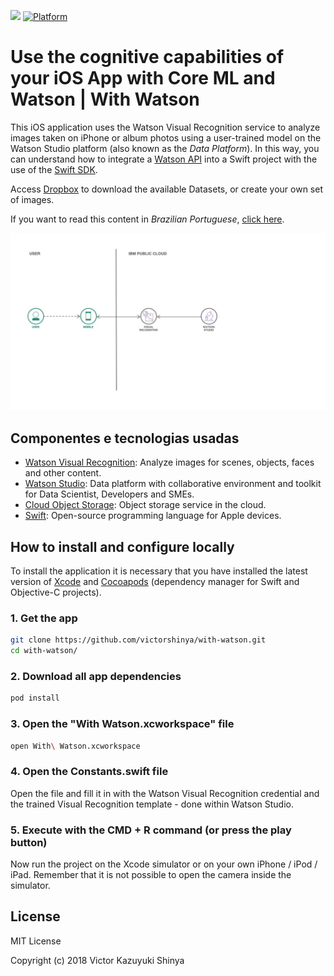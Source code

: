 [![](https://img.shields.io/badge/IBM%20Cloud-powered-blue.svg)](https://bluemix.net)
[![Platform](https://img.shields.io/badge/platform-swift-lightgrey.svg?style=flat)](https://developer.ibm.com/swift/)

# Use the cognitive capabilities of your iOS App with Core ML and Watson | With Watson

This iOS application uses the Watson Visual Recognition service to analyze images taken on iPhone or album photos using a user-trained model on the Watson Studio platform (also known as the *Data Platform*). In this way, you can understand how to integrate a [Watson API](https://cloud.ibm.com/catalog?category=ai) into a Swift project with the use of the [Swift SDK](https://github.com/watson-developer-cloud/swift-sdk).

Access [Dropbox](https://ibm.biz/dataset) to download the available Datasets, or create your own set of images.

If you want to read this content in *Brazilian Portuguese*, [click here](https://github.com/victorshinya/with-watson/blob/master/README-pt.md).

![](https://github.com/victorshinya/with-watson/blob/master/doc/source/images/architecture.jpg)

## Componentes e tecnologias usadas

* [Watson Visual Recognition](https://cloud.ibm.com/catalog/services/visual-recognition): Analyze images for scenes, objects, faces and other content.
* [Watson Studio](https://cloud.ibm.com/catalog/services/watson-studio): Data platform with collaborative environment and toolkit for Data Scientist, Developers and SMEs.
* [Cloud Object Storage](https://cloud.ibm.com/catalog/services/cloud-object-storage):  Object storage service in the cloud.
* [Swift](https://developer.apple.com/swift/): Open-source programming language for Apple devices.

## How to install and configure locally

To install the application it is necessary that you have installed the latest version of [Xcode](https://developer.apple.com/xcode/) and [Cocoapods](https://cocoapods.org) (dependency manager for Swift and Objective-C projects).

### 1. Get the app

```sh
git clone https://github.com/victorshinya/with-watson.git
cd with-watson/
```

### 2. Download all app dependencies

```sh
pod install
```

### 3. Open the "With Watson.xcworkspace" file

```sh
open With\ Watson.xcworkspace
```

### 4. Open the Constants.swift file

Open the file and fill it in with the Watson Visual Recognition credential and the trained Visual Recognition template - done within Watson Studio.

### 5. Execute with the CMD + R command (or press the play button)

Now run the project on the Xcode simulator or on your own iPhone / iPod / iPad. Remember that it is not possible to open the camera inside the simulator.

## License

MIT License

Copyright (c) 2018 Victor Kazuyuki Shinya
